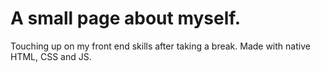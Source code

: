 # A small page about myself.

Touching up on my front end skills after taking a break. Made with native HTML, CSS and JS.
